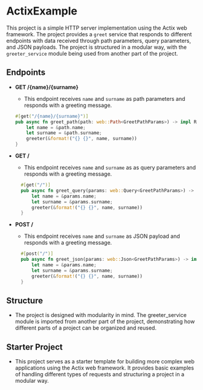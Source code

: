 # ActixExample

This project is a simple HTTP server implementation using the Actix web framework. The project provides a `greet` service that responds to different endpoints with data received through path parameters, query parameters, and JSON payloads. The project is structured in a modular way, with the `greeter_service` module being used from another part of the project.

## Endpoints

- **GET /{name}/{surname}**
  - This endpoint receives `name` and `surname` as path parameters and responds with a greeting message.

  ```rust
  #[get("/{name}/{surname}")]
  pub async fn greet_path(path: web::Path<GreetPathParams>) -> impl Responder {
      let name = &path.name;
      let surname = &path.surname;
      greeter(&format!("{} {}", name, surname))
  }
  ```

- **GET /**
  - This endpoint receives `name` and `surname` as as query parameters and responds with a greeting message.

  ```rust
    #[get("/")]
    pub async fn greet_query(params: web::Query<GreetPathParams>) -> impl Responder {
        let name = &params.name;
        let surname = &params.surname;
        greeter(&format!("{} {}", name, surname))
    }
  ```

- **POST /**
  - This endpoint receives `name` and `surname` as JSON payload and responds with a greeting message.

  ```rust
    #[post("/")]
    pub async fn greet_json(params: web::Json<GreetPathParams>) -> impl Responder {
        let name = &params.name;
        let surname = &params.surname;
        greeter(&format!("{} {}", name, surname))
    }
  ```

## Structure

- The project is designed with modularity in mind. The greeter_service module is imported from another part of the project, demonstrating how different parts of a project can be organized and reused.

## Starter Project

- This project serves as a starter template for building more complex web applications using the Actix web framework. It provides basic examples of handling different types of requests and structuring a project in a modular way.
